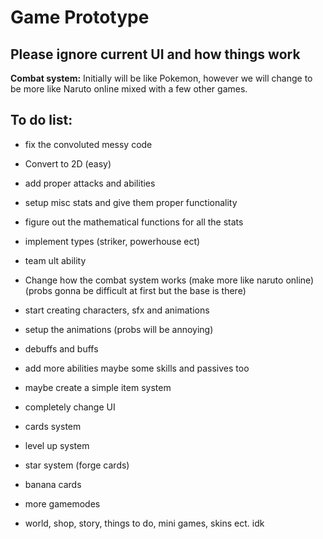 
# Game Prototype

## Please ignore current UI and how things work

**Combat system:** 
Initially will be like Pokemon, however we will change to be more like Naruto online mixed with a few other games.


## To do list:

- fix the convoluted messy code  

- Convert to 2D (easy)
- add proper attacks and abilities
- setup misc stats and give them proper functionality
- figure out the mathematical functions for all the stats
- implement types (striker, powerhouse ect)
- team ult ability


- Change how the combat system works (make more like naruto online) (probs gonna be difficult at first but the base is there)


- start creating characters, sfx and animations
- setup the animations (probs will be annoying)


- debuffs and buffs
- add more abilities maybe some skills and passives too
- maybe create a simple item system


- completely change UI
- cards system
- level up system
- star system (forge cards)


- banana cards


- more gamemodes
- world, shop, story, things to do, mini games, skins ect. idk 
